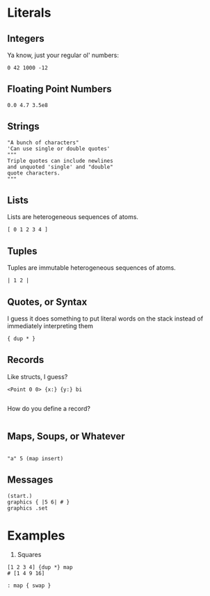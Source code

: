 # Literals

## Integers

Ya know, just your regular ol' numbers:

```
0 42 1000 -12
```

## Floating Point Numbers

```
0.0 4.7 3.5e8
```

## Strings

```
"A bunch of characters"
'Can use single or double quotes'
"""
Triple quotes can include newlines
and unquoted 'single' and "double"
quote characters.
"""
```

## Lists

Lists are heterogeneous sequences of atoms.

```
[ 0 1 2 3 4 ]
```

## Tuples

Tuples are immutable heterogeneous sequences of atoms.

```
| 1 2 |
```

## Quotes, or Syntax

I guess it does something to put literal words on the stack instead of immediately interpreting them

```
{ dup * }
```

## Records

Like structs, I guess?

```
<Point 0 0> {x:} {y:} bi


```

How do you define a record?

```

```

## Maps, Soups, or Whatever

```

"a" 5 (map insert)
```

## Messages

```
(start.)
graphics { |5 6| # }
graphics .set
```

# Examples

1. Squares

```
[1 2 3 4] {dup *} map
# [1 4 9 16]

: map { swap }
```
